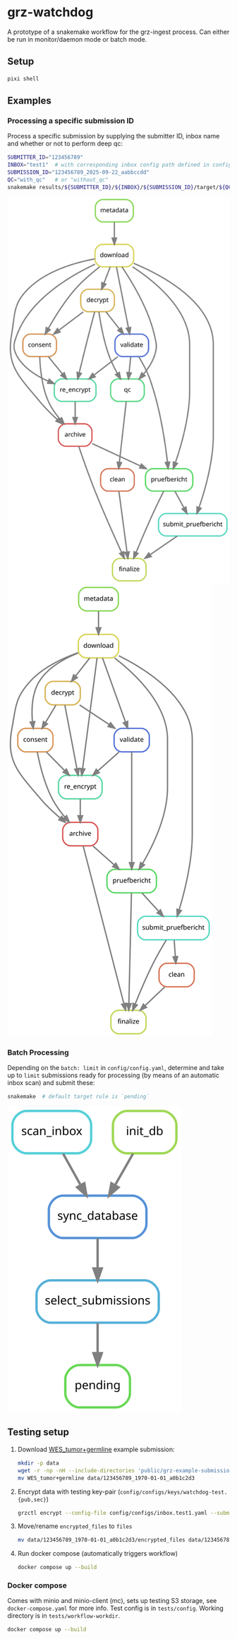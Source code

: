 # grz-watchdog
A prototype of a snakemake workflow for the grz-ingest process.
Can either be run in monitor/daemon mode or batch mode.

## Setup


``` bash
pixi shell
```

## Examples

### Processing a specific submission ID
Process a specific submission by supplying the submitter ID, inbox name and whether or not to perform deep qc:
```sh
SUBMITTER_ID="123456789"
INBOX="test1"  # with corresponding inbox config path defined in config/config.yaml
SUBMISSION_ID="123456789_2025-09-22_aabbccdd"
QC="with_qc"   # or "without_qc"
snakemake results/${SUBMITTER_ID}/${INBOX}/${SUBMISSION_ID}/target/${QC}
```

![with_qc](with_qc.svg)
![without_qc](without_qc.svg)


### Batch Processing
Depending on the `batch: limit` in `config/config.yaml`, determine and take up to `limit` submissions ready for processing (by means of an automatic inbox scan) and submit these:
```sh
snakemake  # default target rule is `pending`
```

![batch](batch.svg)


## Testing setup
1. Download [WES_tumor+germline](https://www.cmm.in.tum.de/public/grz-example-submissions/WES_tumor+germline) example submission:
    ```sh
    mkdir -p data
    wget -r -np -nH --include-directories 'public/grz-example-submissions/WES_tumor+germline' -R "index.html*" --cut-dirs=2 https://www.cmm.in.tum.de/public/grz-example-submissions/WES_tumor+germline
    mv WES_tumor+germline data/123456789_1970-01-01_a0b1c2d3
    ```
2. Encrypt data with testing key-pair (`config/configs/keys/watchdog-test.{pub,sec}`)
    ```sh
    grzctl encrypt --config-file config/configs/inbox.test1.yaml --submission-dir data/WES_tumor+germline
    ```
3. Move/rename `encrypted_files` to `files`
    ```sh
    mv data/123456789_1970-01-01_a0b1c2d3/encrypted_files data/123456789_1970-01-01_a0b1c2d3/files
    ```
4. Run docker compose (automatically triggers workflow)
    ```sh
    docker compose up --build
    ```

### Docker compose
Comes with minio and minio-client (mc), sets up testing S3 storage, see `docker-compose.yaml` for more info.
Test config is in `tests/config`. Working directory is in `tests/workflow-workdir`.
```sh
docker compose up --build
```
